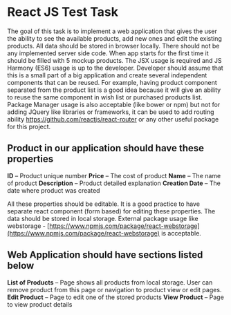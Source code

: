 # React JS Test Task

The goal of this task is to implement a web application that gives the user the ability to see the available products, add new ones and edit the existing products. All data should be stored in browser locally. There should not be any implemented server side code. When app starts for the first time it should be filled with 5 mockup products. The JSX usage is required and JS Harmony (ES6) usage is up to the developer. Developer should assume that this is a small part of a big application and create several independent components that can be reused. For example, having product component separated from the product list is a good idea because it will give an ability to reuse the same component in wish list or purchased products list. Package Manager usage is also acceptable (like bower or npm) but not for adding JQuery like libraries or frameworks, it can be used to add routing ability https://github.com/reactjs/react-router  or any other useful package for this project.

## Product in our application should have these properties

**ID** – Product unique number
**Price** – The cost of product
**Name** – The name of product
**Description** – Product detailed explanation
**Creation Date** – The date where product was created

All these properties should be editable. It is a good practice to have separate react component (form based) for editing these properties. The data should be stored in local storage. External package usage like webstorage - [https://www.npmjs.com/package/react-webstorage](https://www.npmjs.com/package/react-webstorage) is acceptable.

## Web Application should have sections listed below

**List of Products** – Page shows all products from local storage. User can remove product from this page or navigation to product view or edit pages.
**Edit Product** – Page to edit one of the stored products
**View Product** – Page to view product details